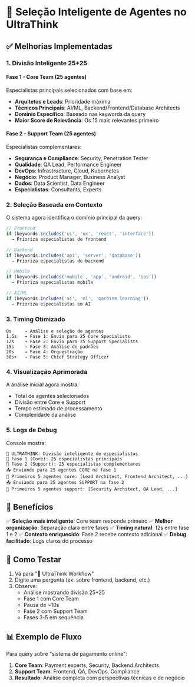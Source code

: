 # 🎯 Seleção Inteligente de Agentes no UltraThink

## ✅ Melhorias Implementadas

### 1. **Divisão Inteligente 25+25**

#### Fase 1 - Core Team (25 agentes)
Especialistas principais selecionados com base em:
- **Arquitetos e Leads**: Prioridade máxima
- **Técnicos Principais**: AI/ML, Backend/Frontend/Database Architects
- **Domínio Específico**: Baseado nas keywords da query
- **Maior Score de Relevância**: Os 15 mais relevantes primeiro

#### Fase 2 - Support Team (25 agentes)
Especialistas complementares:
- **Segurança e Compliance**: Security, Penetration Tester
- **Qualidade**: QA Lead, Performance Engineer
- **DevOps**: Infrastructure, Cloud, Kubernetes
- **Negócio**: Product Manager, Business Analyst
- **Dados**: Data Scientist, Data Engineer
- **Especialistas**: Consultants, Experts

### 2. **Seleção Baseada em Contexto**

O sistema agora identifica o domínio principal da query:
```javascript
// Frontend
if (keywords.includes('ui', 'ux', 'react', 'interface'))
  → Prioriza especialistas de frontend

// Backend  
if (keywords.includes('api', 'server', 'database'))
  → Prioriza especialistas de backend

// Mobile
if (keywords.includes('mobile', 'app', 'android', 'ios'))
  → Prioriza especialistas mobile

// AI/ML
if (keywords.includes('ai', 'ml', 'machine learning'))
  → Prioriza especialistas em AI
```

### 3. **Timing Otimizado**

```
0s     → Análise e seleção de agentes
1.5s   → Fase 1: Envio para 25 Core Specialists
12s    → Fase 2: Envio para 25 Support Specialists  
15s    → Fase 3: Análise de padrões
20s    → Fase 4: Orquestração
30s+   → Fase 5: Chief Strategy Officer
```

### 4. **Visualização Aprimorada**

A análise inicial agora mostra:
- Total de agentes selecionados
- Divisão entre Core e Support
- Tempo estimado de processamento
- Complexidade da análise

### 5. **Logs de Debug**

Console mostra:
```
🧠 ULTRATHINK: Divisão inteligente de especialistas
📍 Fase 1 (Core): 25 especialistas principais
📍 Fase 2 (Support): 25 especialistas complementares
📤 Enviando para 25 agentes CORE na fase 1
🎯 Primeiros 5 agentes core: [Lead Architect, Frontend Architect, ...]
📤 Enviando para 25 agentes SUPPORT na fase 2
🎯 Primeiros 5 agentes support: [Security Architect, QA Lead, ...]
```

## 🎯 Benefícios

✅ **Seleção mais inteligente**: Core team responde primeiro
✅ **Melhor organização**: Separação clara entre fases
✅ **Timing natural**: 12s entre fase 1 e 2
✅ **Contexto enriquecido**: Fase 2 recebe contexto adicional
✅ **Debug facilitado**: Logs claros do processo

## 🧪 Como Testar

1. Vá para "🤖 UltraThink Workflow"
2. Digite uma pergunta (ex: sobre frontend, backend, etc.)
3. Observe:
   - Análise mostrando divisão 25+25
   - Fase 1 com Core Team
   - Pausa de ~10s
   - Fase 2 com Support Team
   - Fases 3-5 em sequência

## 📊 Exemplo de Fluxo

Para query sobre "sistema de pagamento online":
1. **Core Team**: Payment experts, Security, Backend Architects
2. **Support Team**: Frontend, QA, DevOps, Compliance
3. **Resultado**: Análise completa com perspectivas técnicas e de negócio